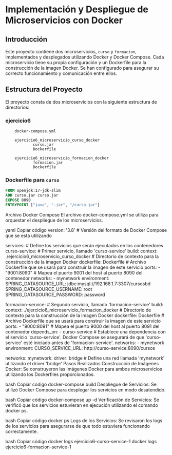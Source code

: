 # Implementación y Despliegue de Microservicios con Docker

## Introducción

Este proyecto contiene dos microservicios, `curso` y `formacion`, implementados y desplegados utilizando Docker y Docker Compose. Cada microservicio tiene su propia configuración y un Dockerfile para la construcción de la imagen Docker. Se han configurado para asegurar su correcto funcionamiento y comunicación entre ellos.

## Estructura del Proyecto

El proyecto consta de dos microservicios con la siguiente estructura de directorios:


### ejercicio6
        docker-compose.yml

        ejercicio6_microservicio_curso_docker
                curso.jar
                Dockerfile

        ejercicio6_microservicio_formacion_docker
                formacion.jar
                Dockerfile

        
### Dockerfile para `curso`

```Dockerfile
FROM openjdk:17-jdk-slim
ADD curso.jar curso.jar
EXPOSE 8090
ENTRYPOINT ["java", "-jar", "/curso.jar"]
```


Archivo Docker Compose
El archivo docker-compose.yml se utiliza para orquestar el despliegue de los microservicios.

yaml
Copiar código
version: '3.8'  # Versión del formato de Docker Compose que se está utilizando

services:       # Define los servicios que serán ejecutados en los contenedores
  curso-service: # Primer servicio, llamado 'curso-service'
    build: 
      context: ./ejercicio6_microservicio_curso_docker  # Directorio de contexto para la construcción de la imagen Docker
      dockerfile: Dockerfile                            # Archivo Dockerfile que se usará para construir la imagen de este servicio
    ports:
      - "9001:8090"         # Mapea el puerto 9001 del host al puerto 8090 del contenedor
    networks:
      - mynetwork
    environment:
      SPRING_DATASOURCE_URL: jdbc:mysql://192.168.1.7:3307/cursosbd
      SPRING_DATASOURCE_USERNAME: root
      SPRING_DATASOURCE_PASSWORD: password

  formacion-service: # Segundo servicio, llamado 'formacion-service'
    build: 
      context: ./ejercicio6_microservicio_formacion_docker  # Directorio de contexto para la construcción de la imagen Docker
      dockerfile: Dockerfile                                # Archivo Dockerfile que se usará para construir la imagen de este servicio
    ports:
      - "9000:8091"         # Mapea el puerto 9000 del host al puerto 8091 del contenedor
    depends_on:
      - curso-service       # Establece una dependencia con el servicio 'curso-service'. Docker Compose se asegurará de que 'curso-service' esté iniciado antes de 'formacion-service'.
    networks:
      - mynetwork
    environment:
      CURSO_SERVICE_URL: http://curso-service:8090/cursos

networks:
  mynetwork:
    driver: bridge          # Define una red llamada 'mynetwork' utilizando el driver 'bridge'
Pasos Realizados
Construcción de Imágenes Docker:
Se construyeron las imágenes Docker para ambos microservicios utilizando los Dockerfiles proporcionados.

bash
Copiar código
docker-compose build
Despliegue de Servicios:
Se utilizó Docker Compose para desplegar los servicios en modo desatendido.

bash
Copiar código
docker-compose up -d
Verificación de Servicios:
Se verificó que los servicios estuvieran en ejecución utilizando el comando docker ps.

bash
Copiar código
docker ps
Logs de los Servicios:
Se revisaron los logs de los servicios para asegurarse de que todo estuviera funcionando correctamente.

bash
Copiar código
docker logs ejercicio6-curso-service-1
docker logs ejercicio6-formacion-service-1
